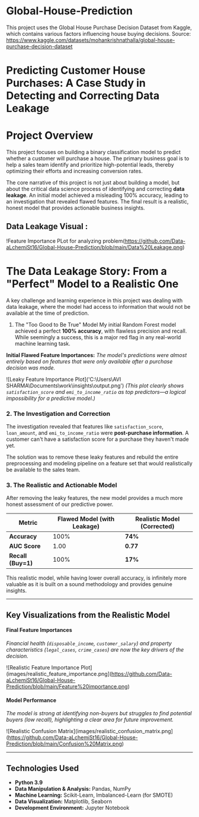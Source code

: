 # Global-House-Prediction
This project uses the Global House Purchase Decision Dataset from Kaggle, which contains various factors influencing house buying decisions.  Source: https://www.kaggle.com/datasets/mohankrishnathalla/global-house-purchase-decision-dataset

# Predicting Customer House Purchases: A Case Study in Detecting and Correcting Data Leakage

# Project Overview

This project focuses on building a binary classification model to predict whether a customer will purchase a house. The primary business goal is to help a sales team identify and prioritize high-potential leads, thereby optimizing their efforts and increasing conversion rates.

The core narrative of this project is not just about building a model, but about the critical data science process of identifying and correcting **data leakage**. An initial model achieved a misleading 100% accuracy, leading to an investigation that revealed flawed features. The final result is a realistic, honest model that provides actionable business insights.

## Data Leakage Visual :
!Feature Importance PLot for analyzing problem(https://github.com/Data-aLchemiSt16/Global-House-Prediction/blob/main/Data%20Leakage.png)

# The Data Leakage Story: From a "Perfect" Model to a Realistic One

A key challenge and learning experience in this project was dealing with data leakage, where the model had access to information that would not be available at the time of prediction.

1. The "Too Good to Be True" Model
My initial Random Forest model achieved a perfect **100% accuracy**, with flawless precision and recall. While seemingly a success, this is a major red flag in any real-world machine learning task.

**Initial Flawed Feature Importances:**
*The model's predictions were almost entirely based on features that were only available *after* a purchase decision was made.*

![Leaky Feature Importance Plot]('C:\Users\AVI SHARMA\Documents\work\insights\output.png')
*(This plot clearly shows `satisfaction_score` and `emi_to_income_ratio` as top predictors—a logical impossibility for a predictive model.)*

### 2. The Investigation and Correction
The investigation revealed that features like `satisfaction_score`, `loan_amount`, and `emi_to_income_ratio` were **post-purchase information**. A customer can't have a satisfaction score for a purchase they haven't made yet.

The solution was to remove these leaky features and rebuild the entire preprocessing and modeling pipeline on a feature set that would realistically be available to the sales team.

### 3. The Realistic and Actionable Model
After removing the leaky features, the new model provides a much more honest assessment of our predictive power.

| Metric             | Flawed Model (with Leakage) | **Realistic Model (Corrected)** |
| ------------------ | --------------------------- | ------------------------------- |
| **Accuracy**       | 100%                        | **74%**                         |
| **AUC Score**      | 1.00                        | **0.77**                        |
| **Recall (Buy=1)** | 100%                        | **17%**                         |

This realistic model, while having lower overall accuracy, is infinitely more valuable as it is built on a sound methodology and provides genuine insights.

---

## Key Visualizations from the Realistic Model

#### Final Feature Importances
*Financial health (`disposable_income`, `customer_salary`) and property characteristics (`legal_cases`, `crime_cases`) are now the key drivers of the decision.*

![Realistic Feature Importance Plot](images/realistic_feature_importance.png](https://github.com/Data-aLchemiSt16/Global-House-Prediction/blob/main/Feature%20importance.png)

#### Model Performance
*The model is strong at identifying non-buyers but struggles to find potential buyers (low recall), highlighting a clear area for future improvement.*

![Realistic Confusion Matrix](images/realistic_confusion_matrix.png](https://github.com/Data-aLchemiSt16/Global-House-Prediction/blob/main/Confusion%20Matrix.png)

---

## Technologies Used
- **Python 3.9**
- **Data Manipulation & Analysis:** Pandas, NumPy
- **Machine Learning:** Scikit-Learn, Imbalanced-Learn (for SMOTE)
- **Data Visualization:** Matplotlib, Seaborn
- **Development Environment:** Jupyter Notebook
